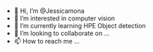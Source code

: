 - 👋 Hi, I’m @Jessicamona
- 👀 I’m interested in computer vision
- 🌱 I’m currently learning HPE Object detection
- 💞️ I’m looking to collaborate on ...
- 📫 How to reach me ...

<!---
Jessicamona/Jessicamona is a ✨ special ✨ repository because its `README.md` (this file) appears on your GitHub profile.
You can click the Preview link to take a look at your changes.
--->
